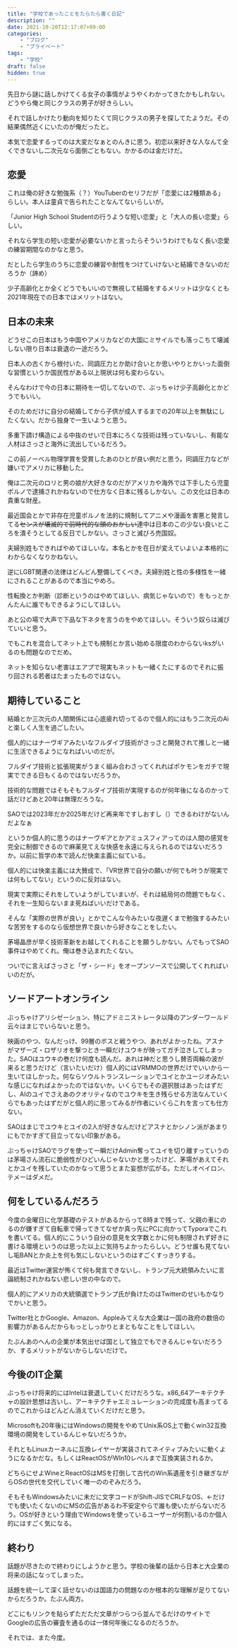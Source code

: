 ```yaml
---
title: "学校であったことをたらたら書く日記"
description: ""
date: 2021-10-20T12:17:07+09:00
categories:
    - "ブログ"
    - "プライベート"
tags:
    - "学校"
draft: false
hidden: true
---
```


先日から謎に話しかけてくる女子の事情がようやくわかってきたかもしれない。どうやら俺と同じクラスの男子が好きらしい。

それで話しかけたり動向を知りたくて同じクラスの男子を探してたようだ。その結果偶然近くにいたのが俺だったと。

本気で恋愛するってのは大変だなぁとのんきに思う。初恋以来好きな人なんて全くできないし二次元なら面倒ごともない。かかるのは金だけだ。

## 恋愛

これは俺の好きな勉強系（？）YouTuberのセリフだが「恋愛には2種類ある」らしい。本人は童貞で告られたことなんてないらしいが。

「Junior High School Studentの行うような短い恋愛」と「大人の長い恋愛」らしい。

それなら学生の短い恋愛が必要ないかと言ったらそういうわけでもなく長い恋愛の練習期間なのかなと思う。

だとしたら学生のうちに恋愛の練習や耐性をつけていけないと結婚できないのだろうか（諦め）

少子高齢化とか全くどうでもいいので無視して結婚をするメリットは少なくとも2021年現在での日本ではメリットはない。

## 日本の未来

どうせこの日本はもう中国やアメリカなどの大国にミサイルでも落っこちて壊滅しない限り日本は衰退の一途だろう。

日本人の古くから根付いた、同調圧力とか助け合いとか思いやりとかいった面倒な習慣というか国民性がある以上現状は何も変わらない。

そんなわけで今の日本に期待を一切してないので、ぶっちゃけ少子高齢化とかどうでもいい。

そのためだけに自分の結婚してから子供が成人するまでの20年以上を無駄にしたくない。だから独身で一生いようと思う。

多重下請け構造による中抜のせいで日本にろくな技術は残っていないし、有能な人材はさっさと海外に流出しているだろう。

この前ノーベル物理学賞を受賞したあのひとが良い例だと思う。同調圧力などが嫌いでアメリカに移動した。

俺は二次元のロリと男の娘が大好きなのだがアメリカや海外では下手したら児童ポルノで逮捕されかねないので仕方なく日本に残るしかない。この文化は日本の貴重な財産。

最近国会とかで非存在児童ポルノを法的に規制してアニメや漫画を害悪と発言してる~~センスが壊滅的で前時代的な頭のおかしい~~連中は日本のこの少ない良いところを潰そうとしてる反日でしかない。さっさと滅びろ売国奴。

夫婦別姓もできればやめてほしいな。本名とかを在日が変えていよいよ本格的にわからなくなりかねない。

逆にLGBT関連の法律はどんどん整備してくべき。夫婦別姓と性の多様性を一緒にされることがあるので本当にやめろ。

性転換とか判断（診断というのはやめてほしい、病気じゃないので）をもっとかんたんに誰でもできるようにしてほしい。

あと公の場で大声で下品な下ネタを言うのをやめてほしい。そういう奴らは滅びていいと思う。

でもこれを混合してネット上でも規制とか言い始める限度のわからないksがいるのも問題なのでだめ。

ネットを知らない老害はエアプで現実もネットも一緒くたにするのでそれに振り回される若者はたまったものではない。

## 期待していること

結婚とか三次元の人間関係には心底疲れ切ってるので個人的にはもう二次元のAiと楽しく人生を過ごしたい。

個人的にはナーヴギアみたいなフルダイブ技術がさっさと開発されて推しと一緒に生活できるようになればいいのだが。

フルダイブ技術と拡張現実がうまく組み合わさってくれればポケモンをガチで現実でできる日もくるのではないだろうか。

技術的な問題ではそもそもフルダイブ技術が実現するのが何年後になるのかって話だけどあと20年は無理だろうな。

SAOでは2023年だか2025年だけど再来年ですしおすし（）できるわけがないんだよなぁ

というか個人的に思うのはナーヴギアとかアミュスフィアってのは人間の感覚を完全に制御できるので麻薬見てえな快感を永遠に与えられるのではないだろうか。以前に哲学の本で読んだ快楽主義に似ている。

個人的には快楽主義には大賛成で、「VR世界で自分の願いが何でも叶うが現実では何もしてない」というのに反対はない。

現実で実際にそれをしていようがしていまいが、それは結局何の問題でもなく、それを一生知らないまま死ねばいいだけである。

そんな「実際の世界が良い」とかでこんな今みたいな夜遅くまで勉強するみたいな苦労をするのなら仮想世界で良いから好きなことをしたい。

茅場晶彦が早く技術革新をお越してくれることを願うしかない。んでもってSAO事件はやめてくれ。俺は巻き込まれたくない。

ついでに言えばさっさと「ザ・シード」をオープンソースで公開してくれればいいのだが。

## ソードアートオンライン

ぶっちゃけアリシゼーション、特にアドミニストレータ以降のアンダーワールド云々はまじでいらないと思う。

映画のやつ、なんだっけ、99層のボスと戦うやつ、あれがよかったね。アスナがマザーズ・ロザリオを撃つとき一瞬だけユウキが映ってガチ泣きしてしまった。SAOはユウキの巻だけ何度も読んだ。あれは神だと思うし賛否両輪の波が来ると思うだけど（言いたいだけ）個人的にはVRMMOの世界だけでいいから一生いてほしかった。何ならソウルトランスレーションでユイとかユージオみたいな感じになればよかったのではないか。いくらでもその選択肢はあったはずだし、AIのユイでさえあのクオリティなのでユウキを生き残らせる方法なんていくらでもあったはずだがと個人的に思ってみるが作者にいくらこれを言っても仕方ない。

SAOはまじでユウキとユイの2人が好きなんだけどアスナとかシノン派があまりにもでかすぎて目立ってない印象がある。

ぶっちゃけSAOでラグを使って一瞬だけAdmin奪ってユイを切り離すっていうのは茅場さん流石に脆弱性がひどいんじゃないかと思ったけど、茅場があえてそれとかユイを残していたのかなって思うとまた妄想が広がる。ただしオベイロン、テメーはダメだ。

## 何をしているんだろう

今度の金曜日に化学基礎のテストがあるからって8時まで残って、父親の車にのるのが嫌すぎて自転車で帰ってきてなぜか真っ先にPCに向かってTyporaでこれを書いてる。個人的にこういう自分の意見を文字数とかに何も制限されず好きに書ける環境というのは思った以上に気持ちよかったらしい。どうせ誰も見てないし垢BANとか炎上を何も気にしないというのはすごくすっきりする。

最近はTwitter運営が怖くて何も発言できないし、トランプ元大統領みたいに言論統制されかねない悲しい世の中なので。

個人的にアメリカの大統領選でトランプ氏が負けたのはTwitterのせいもかなりでかいと思う。

Twitter社とかGoogle、Amazon、Appleみてえな大企業は一国の政府の数倍の影響力があるんだからもっとしっかりとまともなことをしてほしい。

たぶんあのへんの企業が本気出せば国として独立でもできるんじゃないだろうか、するメリットがないからしないだけで。

## 今後のIT企業

ぶっちゃけ将来的にはIntelは衰退していくだけだろうな。x86_64アーキテクチャの設計思想は古いし、アーキテクチャエミュレーションの完成度も高まってるのでこれからはどんどん消えていくだけだと思う。

Microsoftも20年後にはWindowsの開発をやめてUnix系OS上で動くwin32互換環境の開発をしているんじゃないだろうか。

それともLinuxカーネルに互換レイヤーが実装されてネイティブみたいに動くようになるかだな。もしくはReactOSがWIn10レベルまで互換実装されるか。

どちらにせよWineとReactOSはMSを打倒して古代のWin系遺産を引き継ぎながらOSの世代を交代していく唯一ののぞみだろう。

そもそもWindowsみたいに未だに文字コードがShift-JISでCRLFなOS、←だけでも使いたくないのにMSの広告があるわ不安定やらで誰も使いたがらないだろう。OSが好きという理由でWindowsを使っているユーザーが何割いるのか個人的にはすごく気になる。

## 終わり

話題が尽きたので終わりにしようかと思う。学校の後輩の話から日本と大企業の将来の話になってしまった。

話題を統一して深く話せないのは国語力の問題なのか根本的な理解が足りてないからだろうか。たぶん両方。

どこにもリンクを貼らずただただ文章がつらつら並んでるだけのサイトでGoogleの広告の審査を通るのは一体何年後になるのだろうか。

それでは、また今度。

